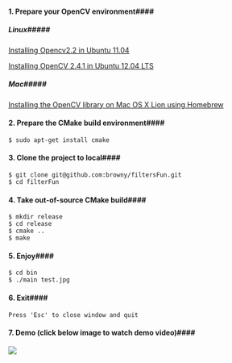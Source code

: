 #### 1. Prepare your OpenCV environment####

##### Linux#####

[Installing Opencv2.2 in Ubuntu 11.04](http://www.samontab.com/web/2011/06/installing-opencv-2-2-in-ubuntu-11-04/)

[Installing OpenCV 2.4.1 in Ubuntu 12.04 LTS](http://www.samontab.com/web/2012/06/installing-opencv-2-4-1-ubuntu-12-04-lts/)

##### Mac#####

[Installing the OpenCV library on Mac OS X Lion using Homebrew](http://craiccomputing.blogspot.tw/2012/08/installing-opencv-library-on-mac-os-x.html)

#### 2. Prepare the CMake build environment####

	$ sudo apt-get install cmake

#### 3. Clone the project to local####

	$ git clone git@github.com:browny/filtersFun.git
	$ cd filterFun

#### 4. Take out-of-source CMake build####

	$ mkdir release
	$ cd release
	$ cmake ..
	$ make

#### 5. Enjoy####

	$ cd bin
	$ ./main test.jpg

#### 6. Exit####

	Press 'Esc' to close window and quit

#### 7. Demo (click below image to watch demo video)####

[<img src="http://farm9.staticflickr.com/8509/8448968583_4f2d2eaa7e.jpg">](http://youtu.be/oSsC56NMi9s)
